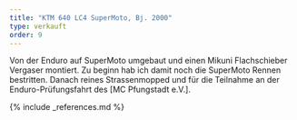 ```yaml
---
title: "KTM 640 LC4 SuperMoto, Bj. 2000"
type: verkauft
order: 9
--- 
```

Von der Enduro auf SuperMoto umgebaut und einen Mikuni Flachschieber Vergaser montiert. Zu beginn hab ich damit noch die SuperMoto Rennen bestritten. Danach reines Strassenmopped und für die Teilnahme an der Enduro-Prüfungsfahrt des [MC Pfungstadt e.V.]. 

{% include _references.md %}
